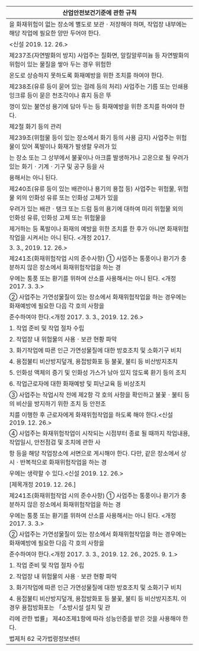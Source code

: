 | 산업안전보건기준에 관한 규칙 |
| --- |
| 을 화재위험이 없는 장소에 별도로 보관ㆍ저장해야 하며, 작업장 내부에는 해당 작업에 필요한 양만 두어야 한다. |
| <신설 2019. 12. 26.> |
| 제237조(자연발화의 방지) 사업주는 질화면, 알킬알루미늄 등 자연발화의 위험이 있는 물질을 쌓아 두는 경우 위험한 |
| 온도로 상승하지 못하도록 화재예방을 위한 조치를 하여야 한다. |
| 제238조(유류 등이 묻어 있는 걸레 등의 처리) 사업주는 기름 또는 인쇄용 잉크류 등이 묻은 천조각이나 휴지 등은 뚜 |
| 껑이 있는 불연성 용기에 담아 두는 등 화재예방을 위한 조치를 하여야 한다. |
| 제2절 화기 등의 관리 |
| 제239조(위험물 등이 있는 장소에서 화기 등의 사용 금지) 사업주는 위험물이 있어 폭발이나 화재가 발생할 우려가 있 |
| 는 장소 또는 그 상부에서 불꽃이나 아크를 발생하거나 고온으로 될 우려가 있는 화기ㆍ기계ㆍ기구 및 공구 등을 사 |
| 용해서는 아니 된다. |
| 제240조(유류 등이 있는 배관이나 용기의 용접 등) 사업주는 위험물, 위험물 외의 인화성 유류 또는 인화성 고체가 있을 |
| 우려가 있는 배관ㆍ탱크 또는 드럼 등의 용기에 대하여 미리 위험물 외의 인화성 유류, 인화성 고체 또는 위험물을 |
| 제거하는 등 폭발이나 화재의 예방을 위한 조치를 한 후가 아니면 화재위험작업을 시켜서는 아니 된다. <개정 2017. |
| 3. 3., 2019. 12. 26.> |
| 제241조(화재위험작업 시의 준수사항) ① 사업주는 통풍이나 환기가 충분하지 않은 장소에서 화재위험작업을 하는 경 |
| 우에는 통풍 또는 환기를 위하여 산소를 사용해서는 아니 된다. <개정 2017. 3. 3.> |
| ② 사업주는 가연성물질이 있는 장소에서 화재위험작업을 하는 경우에는 화재예방에 필요한 다음 각 호의 사항을 |
| 준수하여야 한다.<개정 2017. 3. 3., 2019. 12. 26.> |
| 1. 작업 준비 및 작업 절차 수립 |
| 2. 작업장 내 위험물의 사용ㆍ보관 현황 파악 |
| 3. 화기작업에 따른 인근 가연성물질에 대한 방호조치 및 소화기구 비치 |
| 4. 용접불티 비산방지덮개, 용접방화포 등 불꽃, 불티 등 비산방지조치 |
| 5. 인화성 액체의 증기 및 인화성 가스가 남아 있지 않도록 환기 등의 조치 |
| 6. 작업근로자에 대한 화재예방 및 피난교육 등 비상조치 |
| ③ 사업주는 작업시작 전에 제2항 각 호의 사항을 확인하고 불꽃ㆍ불티 등의 비산을 방지하기 위한 조치 등 안전조 |
| 치를 이행한 후 근로자에게 화재위험작업을 하도록 해야 한다.<신설 2019. 12. 26.> |
| ④ 사업주는 화재위험작업이 시작되는 시점부터 종료 될 때까지 작업내용, 작업일시,  안전점검 및 조치에 관한 사 |
| 항 등을 해당 작업장소에 서면으로 게시해야 한다. 다만, 같은 장소에서 상시ㆍ반복적으로 화재위험작업을 하는 경 |
| 우에는 생략할 수 있다.<신설 2019. 12. 26.> |
| [제목개정 2019. 12. 26.] |
| 제241조(화재위험작업 시의 준수사항) ① 사업주는 통풍이나 환기가 충분하지 않은 장소에서 화재위험작업을 하는 경 |
| 우에는 통풍 또는 환기를 위하여 산소를 사용해서는 아니 된다. <개정 2017. 3. 3.> |
| ② 사업주는 가연성물질이 있는 장소에서 화재위험작업을 하는 경우에는 화재예방에 필요한 다음 각 호의 사항을 |
| 준수하여야 한다.<개정 2017. 3. 3., 2019. 12. 26., 2025. 9. 1.> |
| 1. 작업 준비 및 작업 절차 수립 |
| 2. 작업장 내 위험물의 사용ㆍ보관 현황 파악 |
| 3. 화기작업에 따른 인근 가연성물질에 대한 방호조치 및 소화기구 비치 |
| 4. 용접불티 비산방지덮개, 용접방화포 등 불꽃, 불티 등 비산방지조치. 이 경우 용접방화포는 「소방시설 설치 및 관 |
| 리에 관한 법률」 제40조제1항에 따라 성능인증을 받은 것을 사용해야 한다. |
| 법제처                                                            62                                                       국가법령정보센터 |